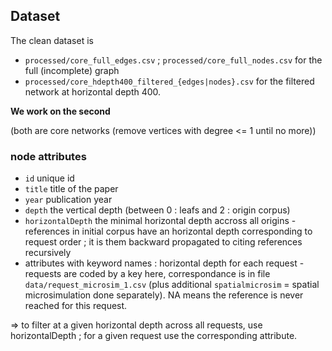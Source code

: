 
## Dataset

The clean dataset is 
 - `processed/core_full_edges.csv` ; `processed/core_full_nodes.csv` for the full (incomplete) graph
 - `processed/core_hdepth400_filtered_{edges|nodes}.csv` for the filtered network at horizontal depth 400.

**We work on the second**

(both are core networks (remove vertices with degree <= 1 until no more))

### node attributes

 - `id` unique id
 - `title` title of the paper
 - `year` publication year
 - `depth` the vertical depth (between 0 : leafs and 2 : origin corpus)
 - `horizontalDepth` the minimal horizontal depth accross all origins - references in initial corpus have an horizontal depth corresponding
to request order ; it is them backward propagated to citing references recursively
 - attributes with keyword names : horizontal depth for each request - requests are coded by a key here, correspondance is in file `data/request_microsim_1.csv` (plus additional `spatialmicrosim` = spatial microsimulation done separately). NA means the reference is never reached for this request.

=> to filter at a given horizontal depth across all requests, use horizontalDepth ; for a given request use the corresponding attribute.


